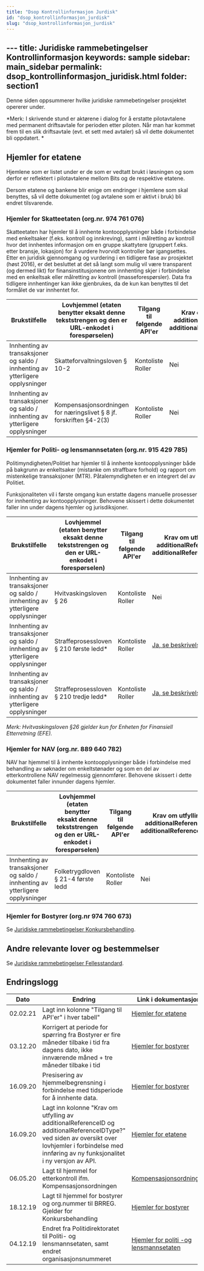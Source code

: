 ```yaml
---
title: "Dsop Kontrollinformasjon Jurdisk"
id: "dsop_kontrollinformasjon_jurdisk"
slug: "dsop_kontrollinformasjon_jurdisk"
---
```


﻿---
title: Juridiske rammebetingelser Kontrollinformasjon
keywords: sample
sidebar: main_sidebar
permalink: dsop_kontrollinformasjon_juridisk.html
folder: section1
---

Denne siden oppsummerer hvilke juridiske rammebetingelser prosjektet opererer under.

*Merk: I skrivende stund er aktørene i dialog for å erstatte pilotavtalene med permanent driftsavtale for
perioden etter piloten. Når man har kommet frem til en slik driftsavtale (evt. et sett med avtaler) så vil
dette dokumentet bli oppdatert. *

## Hjemler for etatene

Hjemlene som er listet under er de som er vedtatt brukt i løsningen og som derfor er reflektert i
pilotavtalene mellom Bits og de respektive etatene.

Dersom etatene og bankene blir enige om endringer i hjemlene som skal benyttes, så vil dette
dokumentet (og avtalene som er aktivt i bruk) bli endret tilsvarende. 


### Hjemler for Skatteetaten (org.nr. 974 761 076)
Skatteetaten har hjemler til å innhente kontoopplysninger både i forbindelse med enkeltsaker (f.eks.
kontroll og innkreving), samt i målretting av kontroll hvor det innhentes informasjon om en gruppe
skattytere (gruppert f.eks. etter bransje, lokasjon) for å vurdere hvorvidt kontroller bør igangsettes.
Etter en juridisk gjennomgang og vurdering i en tidligere fase av prosjektet (høst 2016), er det besluttet
at det så langt som mulig vil være transparent (og dermed likt) for finansinstitusjonene om innhenting
skjer i forbindelse med en enkeltsak eller målretting av kontroll (masseforespørsler). Data fra tidligere
innhentinger kan ikke gjenbrukes, da de kun kan benyttes til det formålet de var innhentet for.


| Brukstilfelle                                                                 | Lovhjemmel (etaten benytter eksakt denne tekststrengen og den er URL-enkodet i forespørselen) | Tilgang til følgende API'er                                    | Krav om utfylling av additionalReferenceID og additionalReferenceIDType? |
|-------------------------------------------------------------------------------|-----------------------------------------------------------------------------------------------|----------------------------------------------------------------|--------------------------------------------------------------------------|
| Innhenting av transaksjoner og saldo / innhenting av ytterligere opplysninger | Skatteforvaltningsloven § 10-2                                                                | Kontoliste<br >Roller | Nei                                                                      |
| Innhenting av transaksjoner og saldo / innhenting av ytterligere opplysninger | Kompensasjonsordningen for næringslivet § 8 jf. forskriften §4-2(3)                           | Kontoliste<br >Roller | Nei                                                                      |

### Hjemler for Politi- og lensmannsetaten (org.nr. 915 429 785)

Politimyndigheten/Politiet har hjemler til å innhente kontoopplysninger både på bakgrunn av
enkeltsaker (mistanke om straffbare forhold) og rapport om mistenkelige transaksjoner (MTR).
Påtalemyndigheten er en integrert del av Politiet.

Funksjonaliteten vil i første omgang kun erstatte dagens manuelle prosesser for innhenting av
kontoopplysninger. Behovene skissert i dette dokumentet faller inn under dagens hjemler og
jurisdiksjoner.


| Brukstilfelle                                                                 | Lovhjemmel (etaten benytter eksakt denne tekststrengen og den er URL-enkodet i forespørselen) | Tilgang til følgende API'er                                    | Krav om utfylling av additionalReferenceID og additionalReferenceIDType?                                                                                              |
|-------------------------------------------------------------------------------|-----------------------------------------------------------------------------------------------|----------------------------------------------------------------|-----------------------------------------------------------------------------------------------------------------------------------------------------------------------|
| Innhenting av transaksjoner og saldo / innhenting av ytterligere opplysninger | Hvitvaskingsloven § 26                                                                        | Kontoliste<br >Roller | Nei	                                                                                                                                                                  |
| Innhenting av transaksjoner og saldo / innhenting av ytterligere opplysninger | Straffeprosessloven § 210 første ledd*                                                        | Kontoliste<br >Roller | [Ja, se beskrivelse](https:/dokumentasjon.dsop.no/dsop_kontroll_specification_of_eoppslag.html#additionalreferenceidtype-and-additionalreferenceid) |
| Innhenting av transaksjoner og saldo / innhenting av ytterligere opplysninger | Straffeprosessloven § 210 tredje ledd*                                                        | Kontoliste<br >Roller | [Ja, se beskrivelse](https:/dokumentasjon.dsop.no/dsop_kontroll_specification_of_eoppslag.html#additionalreferenceidtype-and-additionalreferenceid) | 

*Merk: Hvitvaskingsloven §26 gjelder kun for Enheten for Finansiell Etterretning (EFE).*


### Hjemler for NAV (org.nr. 889 640 782)

NAV har hjemmel til å innhente kontoopplysninger både i forbindelse med behandling av søknader om
enkeltstønader og som en del av etterkontrollene NAV regelmessig gjennomfører. Behovene skissert i
dette dokumentet faller innunder dagens hjemler.

| Brukstilfelle                                                                 | Lovhjemmel (etaten benytter eksakt denne tekststrengen og den er URL-enkodet i forespørselen) | Tilgang til følgende API'er                                    | Krav om utfylling av additionalReferenceID og additionalReferenceIDType? |
|-------------------------------------------------------------------------------|-----------------------------------------------------------------------------------------------|----------------------------------------------------------------|--------------------------------------------------------------------------|
| Innhenting av transaksjoner og saldo / innhenting av ytterligere opplysninger | Folketrygdloven § 21-4 første ledd                                                            | Kontoliste<br >Roller | Nei                                                                      |

### Hjemler for Bostyrer (org.nr 974 760 673)

Se [Juridiske rammebetingelser Konkursbehandling](/dsop_konkurs_juridisk).

## Andre relevante lover og bestemmelser	

Se [Juridiske rammebetingelser Fellesstandard](https:/dokumentasjon.dsop.no/dsop_kontroll_juridisk.html#andre-relevante-lover-og-bestemmelser).


## Endringslogg

| Dato     | Endring                                                                                                                                                                                                 | Link i dokumentasjon                                                                                                                                                          |
|----------|---------------------------------------------------------------------------------------------------------------------------------------------------------------------------------------------------------|-------------------------------------------------------------------------------------------------------------------------------------------------------------------------------|
| 02.02.21 | Lagt inn kolonne "Tilgang til API'er" i hver tabell"                                                                                                                                                    | [Hjemler for etatene](https:/dokumentasjon.dsop.no/dsop_kontroll_juridisk.html#hjemler-for-etatene)                                                         |
| 03.12.20 | Korrigert at periode for spørring fra Bostyrer er fire måneder tilbake i tid fra dagens dato, ikke innværende måned + tre måneder tilbake i tid                                                         | [Hjemler for bostyrer](https:/dokumentasjon.dsop.no/dsop_kontroll_juridisk.html#hjemler-for-bostyrer-orgnr-974-760-673)                                     |
| 16.09.20 | Presisering av hjemmelbegrensning i forbindelse med tidsperiode for å innhente data.                                                                                                                    | [Hjemler for bostyrer](https:/dokumentasjon.dsop.no/dsop_kontroll_juridisk.html#hjemler-for-bostyrer-orgnr-974-760-673)                                     |
| 16.09.20 | Lagt inn kolonne "Krav om utfylling av additionalReferenceID og additionalReferenceIDType?" ved siden av oversikt over lovhjemler i forbindelse med innføring av ny funksjonalitet i ny versjon av API. | [Hjemler for etatene](https:/dokumentasjon.dsop.no/dsop_kontroll_juridisk.html#hjemler-for-etatene)                                                         |
| 06.05.20 | Lagt til hjemmel for etterkontroll ifm. Kompensasjonsordningen                                                                                                                                          | [Kompensasjonsordningen](https:/dokumentasjon.dsop.no/dsop_kontroll_juridisk.html#hjemler-for-skatteetaten-orgnr-974-761-076)                               |
| 18.12.19 | Lagt til hjemmel for bostyrer og org.nummer til BRREG. Gjelder for Konkursbehandling                                                                                                                    | [Hjemler for bostyrer](https:/dokumentasjon.dsop.no/dsop_kontroll_juridisk.html#hjemler-for-bostyrer-orgnr-974-760-673)                                     |
| 04.12.19 | Endret fra Politidirektoratet til Politi- og lensmannsetaten, samt endret organisasjonsnummeret                                                                                                         | [Hjemler for politi -og lensmannsetaten](https:/dokumentasjon.dsop.no/dsop_kontroll_juridisk.html#hjemler-for-politi--og-lensmannsetaten-orgnr-915-429-785) |
